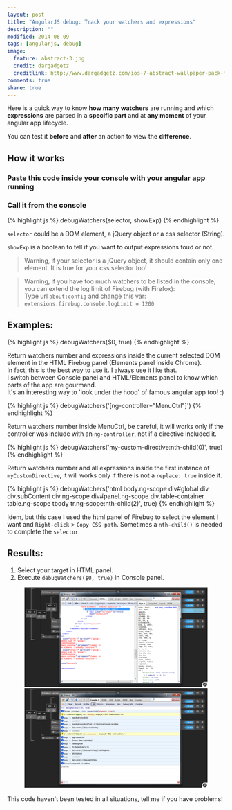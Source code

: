 ```yaml
---
layout: post
title: "AngularJS debug: Track your watchers and expressions"
description: ""
modified: 2014-06-09
tags: [angularjs, debug]
image:
  feature: abstract-3.jpg
  credit: dargadgetz
  creditlink: http://www.dargadgetz.com/ios-7-abstract-wallpaper-pack-for-iphone-5-and-ipod-touch-retina/
comments: true
share: true
---
```



Here is a quick way to know **how many** **watchers** are running and which **expressions** are parsed in a **specific part** and at **any moment** of your angular app lifecycle.

You can test it **before** and **after** an action to view the **difference**.

## <i class="icon icon-asterisk"></i> How it works ##

### Paste this code inside your console with your angular app running ###
<script src="https://gist.github.com/bertrandg/6516282749ea7116f610.js"></script>

### Call it from the console ###

{% highlight js %}
debugWatchers(selector, showExp)
{% endhighlight %}

`selector` could be a DOM element, a jQuery object or a css selector (String).

`showExp` is a boolean to tell if you want to output expressions foud or not.

> Warning, if your selector is a jQuery object, it should contain only one element. It is true for your css selector too!

> Warning, if you have too much watchers to be listed in the console, you can extend the log limit of Firebug (with Firefox):<br>
> Type url `about:config` and change this var: `extensions.firebug.console.logLimit = 1200`


## <i class="icon icon-asterisk"></i> Examples: ##

{% highlight js %}
debugWatchers($0, true)
{% endhighlight %}

Return watchers number and expressions inside the current selected DOM element in the HTML Firebug panel (Elements panel inside Chrome).<br>
In fact, this is the best way to use it. I always use it like that.<br>
I switch between Console panel and HTML/Elements panel to know which parts of the app are gourmand.<br>
It's an interesting way to 'look under the hood' of famous angular app too! :) 

{% highlight js %}
debugWatchers('[ng-controller="MenuCtrl"]')
{% endhighlight %}

Return watchers number inside MenuCtrl, be careful, it will works only if the controller was include with an `ng-controller`, not if a directive included it.

{% highlight js %}
debugWatchers('my-custom-directive:nth-child(0)', true)
{% endhighlight %}

Return watchers number and all expressions inside the first instance of `myCustomDirective`, it will works only if there is not a `replace: true` inside it.

{% highlight js %}
debugWatchers('html body.ng-scope div#global div div.subContent div.ng-scope div#panel.ng-scope div.table-container table.ng-scope tbody tr.ng-scope:nth-child(2)', true)
{% endhighlight %}

Idem, but this case I used the html panel of Firebug to select the element I want and `Right-click` > `Copy CSS path`. Sometimes a `nth-child()` is needed to complete the `selector`.

## <i class="icon icon-asterisk"></i> Results: ##

1. Select your target in HTML panel.
2. Execute `debugWatchers($0, true)` in Console panel.

<figure class="half">
    <a href="/images/debug_watchers/screen_firebug_1.png"><img src="/images/debug_watchers/screen_firebug_1.png" alt=""></a>
    <a href="/images/debug_watchers/screen_firebug_2.jpg"><img src="/images/debug_watchers/screen_firebug_2.jpg" alt=""></a>
</figure>


This code haven't been tested in all situations, tell me if you have problems!
